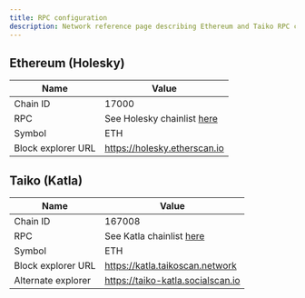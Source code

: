 ```yaml
---
title: RPC configuration
description: Network reference page describing Ethereum and Taiko RPC configurations.
---
```


## Ethereum (Holesky)

| Name               | Value                                                           |
| ------------------ | --------------------------------------------------------------- |
| Chain ID           | 17000                                                           |
| RPC                | See Holesky chainlist [here](https://chainlist.org/chain/17000) |
| Symbol             | ETH                                                             |
| Block explorer URL | https://holesky.etherscan.io                                    |

## Taiko (Katla)

| Name               | Value                                                          |
| ------------------ | -------------------------------------------------------------- |
| Chain ID           | 167008                                                         |
| RPC                | See Katla chainlist [here](https://chainlist.org/chain/167008) |
| Symbol             | ETH                                                            |
| Block explorer URL | https://katla.taikoscan.network                                |
| Alternate explorer | https://taiko-katla.socialscan.io                              |
